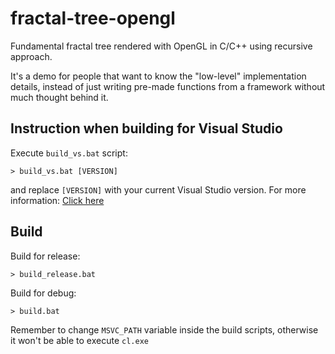 # fractal-tree-opengl

Fundamental fractal tree rendered with OpenGL in C/C++ using recursive approach.

It's a demo for people that want to know the "low-level" implementation details, instead of just writing pre-made functions from a framework without much thought behind it.

## Instruction when building for Visual Studio

Execute `build_vs.bat` script:

```console
> build_vs.bat [VERSION]
```

and replace `[VERSION]` with your current Visual Studio version.
For more information: [Click here](https://premake.github.io/docs/Using-Premake)

## Build

Build for release:

```console
> build_release.bat
```

Build for debug:

```console
> build.bat
```

Remember to change `MSVC_PATH` variable inside the build scripts, otherwise it won't be able to execute `cl.exe`